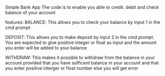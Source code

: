 Simple Bank App
  The code is to enable you able to credit. debit and check balance of your account 
  
features:
BALANCE: 
  This allows you to check your balance by input 1 in the cmd prompt

DEPOSIT: 
  This allows you to make deposit by input 2 in the cmd prompt. You are expected to give positive integer or float as input and the amount you enter will be added to your balance
  
WITHDRAW: 
  This makes it possible to withdraw from the balance in your account provided that you have sufficent balance in your account and that you enter positive interger or float number else you will 
get error
